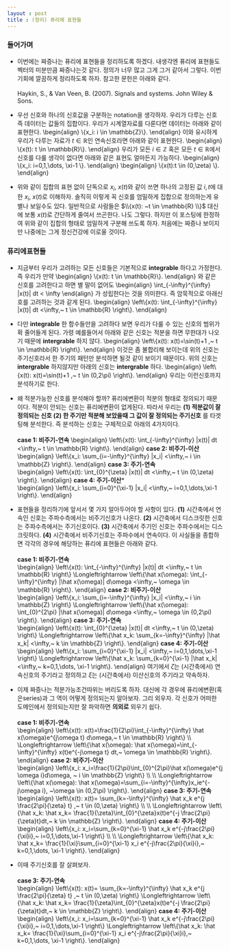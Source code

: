 ```yaml
---
layout : post 
title : (정리) 퓨리에 표현들
---
```


### 들어가며

- 이번에는 짜증나는 퓨리에 표현들을 정리하도록 하겠다. 내생각엔 퓨리에 표현들도 벡터의 미분만큼 짜증나는것 같다. 정의가 너무 많고 그게 그거 같아서 그렇다. 이번기회에 깔끔하게 정리하도록 하자. 참고한 문헌은 아래와 같다. <br/><br/>
Haykin, S., \& Van Veen, B. (2007). Signals and systems. John Wiley & Sons.

- 우선 신호와 하나의 신호값을 구분하는 notation을 생각하자. 우리가 다루는 신호 즉 데이터는 값들의 집합이다. 우리가 시계열자료를 다룬다면 데이터는 아래와 같이 표현한다. 
\begin{align}
\\{x_i: i \in \mathbb{Z}\\}. 
\end{align}
이와 유시하게 우리가 다루는 자료가 $t \in \mathbb{R}$인 연속신호라면 아래와 같이 표현한다. 
\begin{align}
\\{x(t): t \in \mathbb{R}\\}. 
\end{align}
우리가 모든 $i \in \mathbb{Z}$ 혹은 모든 $t \in \mathbb{R}$에서 신호를 다룰 생각이 없다면 아래와 같은 표현도 얼마든지 가능하다. 
\begin{align}
\\{x_i: i=0,1,\dots, \xi-1 \\}. 
\end{align}
\begin{align}
\\{x(t):t \in (0,\zeta) \\}. 
\end{align}

- 위와 같이 집합의 표현 없이 단독으로 $x_i$, $x(t)$와 같이 쓰면 하나의 고정된 값 $i,t$에 대한 $x_i$, $x(t)$로 이해하자. 솔직히 이렇게 꼭 신호를 엄밀하게 집합으로 정의하는게 유별나 보일수도 있다. 일반적으로 사람들은 $\\{x(t): ~t \in \mathbb{R} \\}$ 대신에 보통 $x(t)$로 간단하게 줄여서 쓰곤한다. 나도 그렇다. 하지만 이 포스팅에 한정하여 위와 같이 집합의 형태로 엄밀하게 구분해 쓰도록 하자. 처음에는 짜증나 보이지만 나중에는 그게 정신건강에 이로울 것이다. 

### 퓨리에표현들

- 지금부터 우리가 고려하는 모든 신호들은 기본적으로 **integrable** 하다고 가정한다. 즉 우리가 만약 
\begin{align}
\\{x(t): t \in \mathbb{R}\\}. 
\end{align}
와 같은 신호를 고려한다고 하면 별 말이 없어도 
\begin{align}
\int_{-\infty}^{\infty} |x(t)| dt < \infty
\end{align}
가 성립한다는 것을 의미한다. 즉 암묵적으로 아래신호를 고려하는 것과 같게 된다. 
\begin{align}
\left\\{x(t): \int_{-\infty}^{\infty} |x(t)| dt <\infty,~ t \in \mathbb{R} \right\\}. 
\end{align}

- 다만 **integrable** 한 함수들만을 고려하다 보면 우리가 다룰 수 있는 신호의 범위가 확 줄어들게 된다. 가령 예를들어서 아래와 같은 신호는 적분을 하면 무한대가 나오기 때문에 **intergrable** 하지 않다. 
\begin{align}
\left\\{x(t): x(t)=\sin(t)+1 ,~ t \in \mathbb{R} \right\\}. 
\end{align}
이것은 좀 불합리해 보이는데 위의 신호는 주기신호라서 한 주기의 패턴만 분석하면 될것 같이 보이기 때문이다. 위의 신호는 **intergrable** 하지않지만 아래의 신호는 **intergrable** 하다. 
\begin{align}
\left\\{x(t): x(t)=\sin(t)+1 ,~ t \in (0,2\pi) \right\\}. 
\end{align}
우리는 이런신호까지 분석하기로 한다. 

- 왜 적분가능한 신호를 분석해야 할까? 퓨리에변환이 적분의 형태로 정의되기 때문이다. 적분이 안되는 신호는 퓨리에변환이 없게된다. 따라서 우리는 **(1) 적분값이 잘 정의되는 신호 (2) 한 주기만 적분해 보았을때 그 값이 잘 정의되는 주기신호** 를 타겟팅해 분석한다. 즉 분석하는 신호는 구체적으로 아래의 4가지이다. <br/><br/>
**case 1: 비주기-연속**
\begin{align}
\left\\{x(t): \int_{-\infty}^{\infty} |x(t)| dt <\infty,~ t \in \mathbb{R} \right\\}. 
\end{align}
**case 2: 비주기-이산** <br/>
\begin{align}
\left\\{x_i: \sum_{i=-\infty}^{\infty} |x_i| <\infty,~ i \in \mathbb{Z} \right\\}. 
\end{align}
**case 3: 주기-연속** <br/>
\begin{align}
\left\\{x(t): \int_{0}^{\zeta} |x(t)| dt <\infty,~ t \in (0,\zeta) \right\\}. 
\end{align}
**case 4: 주기-이산*** <br/>
\begin{align}
\left\\{x_i: \sum_{i=0}^{\xi-1} |x_i| <\infty,~ i=0,1,\dots,\xi-1 \right\\}. 
\end{align}

- 표현들을 정리하기에 앞서서 몇 가지 알아두어야 할 사항이 있다. **(1)** 시간축에서 연속인 신호는 주파수측에서는 비주기신호가 나온다. **(2)** 시간축에서 디스크릿한 신호는 주파수측에서는 주기신호이다. **(3)** 시간축에서 주기인 신호는 주파수에서는 디스크릿하다. **(4)** 시간축에서 비주기신호는 주파수에서 연속이다. 이 사실들을 종합하면 각각의 경우에 해당하는 퓨리에 표현들은 아래와 같다. <br/><br/>
**case 1: 비주기-연속** <br/>
\begin{align}
\left\\{x(t): \int_{-\infty}^{\infty} |x(t)| dt <\infty,~ t \in \mathbb{R} \right\\} 
\Longleftrightarrow 
\left\\{\hat x(\omega): \int_{-\infty}^{\infty} |\hat x(\omega)| d\omega <\infty,~ \omega \in \mathbb{R} \right\\}. 
\end{align}
**case 2: 비주기-이산** <br/>
\begin{align}
\left\\{x_i: \sum_{i=-\infty}^{\infty} |x_i| <\infty,~ i \in \mathbb{Z} \right\\}
\Longleftrightarrow 
\left\\{\hat x(\omega): \int_{0}^{2\pi} |\hat x(\omega)| d\omega <\infty,~ \omega \in (0,2\pi) \right\\}. 
\end{align}
**case 3: 주기-연속** <br/>
\begin{align}
\left\\{x(t): \int_{0}^{\zeta} |x(t)| dt <\infty,~ t \in (0,\zeta) \right\\}
\Longleftrightarrow 
\left\\{\hat x_k: \sum_{k=-\infty}^{\infty} |\hat x_k| <\infty,~ k \in \mathbb{Z} \right\\}. 
\end{align}
**case 4: 주기-이산** <br/>
\begin{align}
\left\\{x_i: \sum_{i=0}^{\xi-1} |x_i| <\infty,~ i=0,1,\dots,\xi-1 \right\\}
\Longleftrightarrow 
\left\\{\hat x_k: \sum_{k=0}^{\xi-1} |\hat x_k| <\infty,~ k=0,1,\dots, \xi-1 \right\\}. 
\end{align}
여기에서 $\zeta$는 (시간축에서) 연속신호의 주기라고 정의하고 $\xi$는 (시간축에서) 이산신호의 주기라고 약속하자. 


- 이제 짜증나는 적분가능조건따위는 버리도록 하자. 대신에 각 경우에 퓨리에변환(혹은series)과 그 역이 어떻게 정의되는지 알아보자. 그리 외우자. 각 신호가 어떠한 도메인에서 정의되는지만 잘 파악하면 **의외로** 외우기 쉽다.  <br/><br/>
**case 1: 비주기-연속** <br/>
\begin{align}
\left\\{x(t): x(t)=\frac{1}{2\pi}\int_{-\infty}^{\infty} \hat x(\omega)e^{j\omega t} d\omega,~ t \in \mathbb{R} \right\\} \\\\
\Longleftrightarrow 
\left\\{\hat x(\omega): \hat x(\omega)=\int_{-\infty}^{\infty} x(t)e^{-j\omega t} dt,~ \omega \in \mathbb{R} \right\\}. 
\end{align}
**case 2: 비주기-이산** <br/>
\begin{align}
\left\\{x_i:  x_i=\frac{1}{2\pi}\int_{0}^{2\pi}\hat x(\omega)e^{j \omega i}d\omega, ~ i \in \mathbb{Z} \right\\} \\\\ \\\\ 
\Longleftrightarrow 
\left\\{\hat x(\omega): \hat x(\omega)=\sum_{i=-\infty}^{\infty}x_ie^{-j\omega i}, ~\omega \in (0,2\pi) \right\\}. 
\end{align}
**case 3: 주기-연속** <br/>
\begin{align}
\left\\{x(t): x(t)= \sum_{k=-\infty}^{\infty} \hat x_k e^{j \frac{2\pi}{\zeta} t} ,~ t \in (0,\zeta) \right\\}  \\\\ \\\\ 
\Longleftrightarrow 
\left\\{\hat x_k: \hat x_k= \frac{1}{\zeta}\int_{0}^{\zeta}x(t)e^{-j \frac{2\pi}{\zeta}t}dt,~ k \in \mathbb{Z} \right\\}. 
\end{align}
**case 4: 주기-이산** <br/>
\begin{align}
\left\\{x_i: x_i=\sum_{k=0}^{\xi-1} \hat x_k e^{-j\frac{2\pi}{\xi}i},~ i=0,1,\dots,\xi-1 \right\\}  \\\\ \\\\ 
\Longleftrightarrow 
\left\\{\hat x_k: \hat x_k= \frac{1}{\xi}\sum_{i=0}^{\xi-1} x_i e^{-j\frac{2\pi}{\xi}i},~ k=0,1,\dots, \xi-1 \right\\}. 
\end{align}

- 이때 주기신호를 잘 살펴보자. <br/><br/>
**case 3: 주기-연속** <br/>
\begin{align}
\left\\{x(t): x(t)= \sum_{k=-\infty}^{\infty} \hat x_k e^{j \frac{2\pi}{\zeta} t} ,~ t \in (0,\zeta) \right\\}
\Longleftrightarrow 
\left\\{\hat x_k: \hat x_k= \frac{1}{\zeta}\int_{0}^{\zeta}x(t)e^{-j \frac{2\pi}{\zeta}t}dt,~ k \in \mathbb{Z} \right\\}. 
\end{align}
**case 4: 주기-이산** <br/>
\begin{align}
\left\\{x_i: x_i=\sum_{k=0}^{\xi-1} \hat x_k e^{-j\frac{2\pi}{\xi}i},~ i=0,1,\dots,\xi-1 \right\\}
\Longleftrightarrow 
\left\\{\hat x_k: \hat x_k= \frac{1}{\xi}\sum_{i=0}^{\xi-1} x_i e^{-j\frac{2\pi}{\xi}i},~ k=0,1,\dots, \xi-1 \right\\}. 
\end{align}

